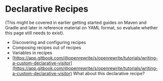 # Declarative Recipes

\(This might be covered in earlier getting started guides on Maven and Gradle and later in reference material on YAML format, so evaluate whether this page still needs to exist\).

* Discovering and configuring recipes
* Composing recipes out of recipes
* Variables in recipes
* [https://app.gitbook.com/@openrewrite/s/openrewrite/tutorials/writing-a-custom-declarative-visitor](https://app.gitbook.com/@openrewrite/s/openrewrite/tutorials/writing-a-custom-declarative-visitor) What about this declarative recipe?



